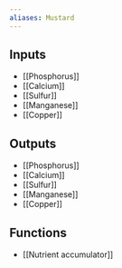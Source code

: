 ```yaml
---
aliases: Mustard
---
```


## Inputs
- [[Phosphorus]]
- [[Calcium]]
- [[Sulfur]]
- [[Manganese]] 
- [[Copper]]

## Outputs
- [[Phosphorus]]
- [[Calcium]]
- [[Sulfur]]
- [[Manganese]] 
- [[Copper]]

## Functions
- [[Nutrient accumulator]]